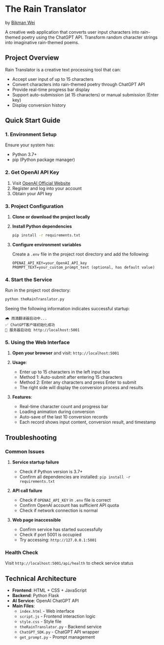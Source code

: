 


          
# The Rain Translator
by [Bikman Wei](https://bikmanwei.com/)


A creative web application that converts user input characters into rain-themed poetry using the ChatGPT API. Transform random character strings into imaginative rain-themed poems.

## Project Overview

Rain Translator is a creative text processing tool that can:
- Accept user input of up to 15 characters
- Convert characters into rain-themed poetry through ChatGPT API
- Provide real-time progress bar display
- Support auto-submission (at 15 characters) or manual submission (Enter key)
- Display conversion history

## Quick Start Guide

### 1. Environment Setup

Ensure your system has:
- Python 3.7+
- pip (Python package manager)

### 2. Get OpenAI API Key

1. Visit [OpenAI Official Website](https://platform.openai.com/)
2. Register and log into your account
3. Obtain your API key

### 3. Project Configuration

1. **Clone or download the project locally**

2. **Install Python dependencies**
   ```bash
   pip install -r requirements.txt
   ```

3. **Configure environment variables**
   
   Create a `.env` file in the project root directory and add the following:
   ```
   OPENAI_API_KEY=your_OpenAI_API_key
   PROMPT_TEXT=your_custom_prompt_text (optional, has default value)
   ```

### 4. Start the Service

Run in the project root directory:
```bash
python theRainTranslator.py
```

Seeing the following information indicates successful startup:
```
🌧️ 雨滴翻译器启动中...
✅ ChatGPT客户端初始化成功
🚀 服务器启动在 http://localhost:5001
```

### 5. Using the Web Interface

1. **Open your browser** and visit: `http://localhost:5001`

2. **Usage**:
   - Enter up to 15 characters in the left input box
   - Method 1: Auto-submit after entering 15 characters
   - Method 2: Enter any characters and press Enter to submit
   - The right side will display the conversion process and results

3. **Features**:
   - Real-time character count and progress bar
   - Loading animation during conversion
   - Auto-save of the last 10 conversion records
   - Each record shows input content, conversion result, and timestamp

## Troubleshooting

### Common Issues

1. **Service startup failure**
   - Check if Python version is 3.7+
   - Confirm all dependencies are installed: `pip install -r requirements.txt`

2. **API call failure**
   - Check if `OPENAI_API_KEY` in `.env` file is correct
   - Confirm OpenAI account has sufficient API quota
   - Check if network connection is normal

3. **Web page inaccessible**
   - Confirm service has started successfully
   - Check if port 5001 is occupied
   - Try accessing: `http://127.0.0.1:5001`

### Health Check

Visit `http://localhost:5001/api/health` to check service status

## Technical Architecture

- **Frontend**: HTML + CSS + JavaScript
- **Backend**: Python Flask
- **AI Service**: OpenAI ChatGPT API
- **Main Files**:
  - `index.html` - Web interface
  - `script.js` - Frontend interaction logic
  - `style.css` - Style file
  - `theRainTranslator.py` - Backend service
  - `ChatGPT_SDK.py` - ChatGPT API wrapper
  - `get_prompt.py` - Prompt management
        